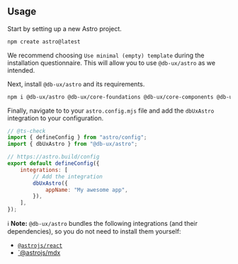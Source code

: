 ## Usage

Start by setting up a new Astro project.

```bash
npm create astro@latest
```

We recommend choosing `Use minimal (empty) template` during the installation questionnaire. This will allow you to use `@db-ux/astro` as we intended.

Next, install `@db-ux/astro` and its requirements.

```bash
npm i @db-ux/astro @db-ux/core-foundations @db-ux/core-components @db-ux/react-components @astrojs/mdx @astrojs/react react
```

Finally, navigate to to your `astro.config.mjs` file and add the `dbUxAstro` integration to your configuration.

```js
// @ts-check
import { defineConfig } from "astro/config";
import { dbUxAstro } from "@db-ux/astro";

// https://astro.build/config
export default defineConfig({
	integrations: [
		// Add the integration
		dbUxAstro({
			appName: "My awesome app",
		}),
	],
});
```

ℹ️ **Note:** `@db-ux/astro` bundles the following integrations (and their dependencies), so you do not need to install them yourself:

- [`@astrojs/react`](https://docs.astro.build/en/guides/integrations-guide/react/)
- [`@astrojs/mdx](https://docs.astro.build/en/guides/integrations-guide/mdx/)
